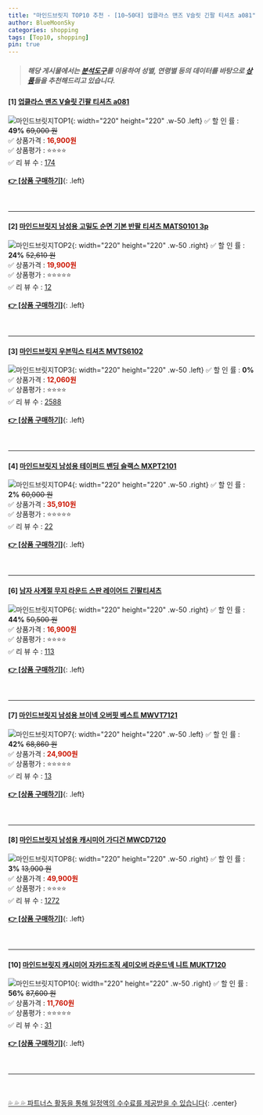 ```yaml
---
title: "마인드브릿지 TOP10 추천 - [10~50대] 업클라스 맨즈 V슬릿 긴팔 티셔츠 a081"
author: BlueMoonSky
categories: shopping
tags: [Top10, shopping]
pin: true
---
```


> ##### 해당 게시물에서는 [**분석도구**](https://itemscout.io/)를 이용하여 **성별**, **연령별** 등의 데이터를 바탕으로 [**상품**](https://link.coupang.com/a/baae76)들을 추천해드리고 있습니다.

#### [1] [업클라스 맨즈 V슬릿 긴팔 티셔츠 a081](https://link.coupang.com/re/AFFSDP?lptag=AF5964186&subid=bluemoonsky6999&pageKey=1273893807&traceid=V0-153&itemId=2279439564&vendorItemId=71302185908)
![마인드브릿지TOP1](https://thumbnail9.coupangcdn.com/thumbnails/remote/230x230ex/image/retail/images/2020/02/17/16/6/90221d70-327f-40e8-93ea-eb48b0684917.jpg){: width="220" height="220" .w-50 .left}
✅ 할 인 률 : **49%** ~~<del class="base-price"> 69,000  </del>원~~<br>
✅ 상품가격 : <span style="color:#cb1400"> **16,900원** </span><br>
✅ 상품평가 : ⭐⭐⭐⭐<br>
✅ 리 뷰 수 : [174](https://link.coupang.com/re/AFFSDP?lptag=AF5964186&subid=bluemoonsky6999&pageKey=1273893807&traceid=V0-153&itemId=2279439564&vendorItemId=71302185908)<br>
<br>
[**👉  [상품 구매하기]**](https://link.coupang.com/re/AFFSDP?lptag=AF5964186&subid=bluemoonsky6999&pageKey=1273893807&traceid=V0-153&itemId=2279439564&vendorItemId=71302185908){: .left}
<br>
<br>
<br>

***

#### [2] [마인드브릿지 남성용 고밀도 순면 기본 반팔 티셔츠 MATS0101 3p](https://link.coupang.com/re/AFFSDP?lptag=AF5964186&subid=bluemoonsky6999&pageKey=4369073195&traceid=V0-153&itemId=5147478786&vendorItemId=72419087700)
![마인드브릿지TOP2](https://thumbnail9.coupangcdn.com/thumbnails/remote/230x230ex/image/retail/images/7801334746187455-b2f81bf4-1e9c-4876-93c3-6605bdd9eb2f.jpg){: width="220" height="220" .w-50 .right}
✅ 할 인 률 : **24%** ~~<del class="base-price"> 52,610  </del>원~~<br>
✅ 상품가격 : <span style="color:#cb1400"> **19,900원** </span><br>
✅ 상품평가 : ⭐⭐⭐⭐⭐<br>
✅ 리 뷰 수 : [12](https://link.coupang.com/re/AFFSDP?lptag=AF5964186&subid=bluemoonsky6999&pageKey=4369073195&traceid=V0-153&itemId=5147478786&vendorItemId=72419087700)<br>
<br>
[**👉  [상품 구매하기]**](https://link.coupang.com/re/AFFSDP?lptag=AF5964186&subid=bluemoonsky6999&pageKey=4369073195&traceid=V0-153&itemId=5147478786&vendorItemId=72419087700){: .left}
<br>
<br>
<br>

***

#### [3] [마인드브릿지 우븐믹스 티셔츠 MVTS6102](https://link.coupang.com/re/AFFSDP?lptag=AF5964186&subid=bluemoonsky6999&pageKey=6006564149&traceid=V0-153&itemId=10887089607&vendorItemId=78166967337)
![마인드브릿지TOP3](https://thumbnail7.coupangcdn.com/thumbnails/remote/230x230ex/image/retail/images/2021/08/11/16/1/3943fc64-1508-4fc1-979e-38b44e45cebc.jpg){: width="220" height="220" .w-50 .left}
✅ 할 인 률 : **0%** <br>
✅ 상품가격 : <span style="color:#cb1400"> **12,060원** </span><br>
✅ 상품평가 : ⭐⭐⭐⭐<br>
✅ 리 뷰 수 : [2588](https://link.coupang.com/re/AFFSDP?lptag=AF5964186&subid=bluemoonsky6999&pageKey=6006564149&traceid=V0-153&itemId=10887089607&vendorItemId=78166967337)<br>
<br>
[**👉  [상품 구매하기]**](https://link.coupang.com/re/AFFSDP?lptag=AF5964186&subid=bluemoonsky6999&pageKey=6006564149&traceid=V0-153&itemId=10887089607&vendorItemId=78166967337){: .left}
<br>
<br>
<br>

***

#### [4] [마인드브릿지 남성용 테이퍼드 밴딩 슬랙스 MXPT2101](https://link.coupang.com/re/AFFSDP?lptag=AF5964186&subid=bluemoonsky6999&pageKey=7062858897&traceid=V0-153&itemId=17517655386&vendorItemId=84684848900)
![마인드브릿지TOP4](https://thumbnail7.coupangcdn.com/thumbnails/remote/230x230ex/image/retail/images/4857804222364149-d19fb5e5-bf1e-4ab9-ad3e-c2771a02dcf5.jpg){: width="220" height="220" .w-50 .right}
✅ 할 인 률 : **2%** ~~<del class="base-price"> 60,000  </del>원~~<br>
✅ 상품가격 : <span style="color:#cb1400"> **35,910원** </span><br>
✅ 상품평가 : ⭐⭐⭐⭐⭐<br>
✅ 리 뷰 수 : [22](https://link.coupang.com/re/AFFSDP?lptag=AF5964186&subid=bluemoonsky6999&pageKey=7062858897&traceid=V0-153&itemId=17517655386&vendorItemId=84684848900)<br>
<br>
[**👉  [상품 구매하기]**](https://link.coupang.com/re/AFFSDP?lptag=AF5964186&subid=bluemoonsky6999&pageKey=7062858897&traceid=V0-153&itemId=17517655386&vendorItemId=84684848900){: .left}
<br>
<br>
<br>

***

#### [6] [남자 사계절 무지 라운드 스판 레이어드 긴팔티셔츠](https://link.coupang.com/re/AFFSDP?lptag=AF5964186&subid=bluemoonsky6999&pageKey=6095327586&traceid=V0-153&itemId=11388026365&vendorItemId=86744127592)
![마인드브릿지TOP6](https://thumbnail9.coupangcdn.com/thumbnails/remote/230x230ex/image/vendor_inventory/273a/ec21e160caa07ba2797b507920f90c1f4712c0ee9cc2034a0e37e8d43b92.jpg){: width="220" height="220" .w-50 .right}
✅ 할 인 률 : **44%** ~~<del class="base-price"> 50,500  </del>원~~<br>
✅ 상품가격 : <span style="color:#cb1400"> **16,900원** </span><br>
✅ 상품평가 : ⭐⭐⭐⭐<br>
✅ 리 뷰 수 : [113](https://link.coupang.com/re/AFFSDP?lptag=AF5964186&subid=bluemoonsky6999&pageKey=6095327586&traceid=V0-153&itemId=11388026365&vendorItemId=86744127592)<br>
<br>
[**👉  [상품 구매하기]**](https://link.coupang.com/re/AFFSDP?lptag=AF5964186&subid=bluemoonsky6999&pageKey=6095327586&traceid=V0-153&itemId=11388026365&vendorItemId=86744127592){: .left}
<br>
<br>
<br>

***

#### [7] [마인드브릿지 남성용 브이넥 오버핏 베스트 MWVT7121](https://link.coupang.com/re/AFFSDP?lptag=AF5964186&subid=bluemoonsky6999&pageKey=6847675458&traceid=V0-153&itemId=16301939171&vendorItemId=83494267611)
![마인드브릿지TOP7](https://thumbnail7.coupangcdn.com/thumbnails/remote/230x230ex/image/rs_quotation_api/cams4nd7/b180b807d8f84bf2b2133ce29acddc2a.jpg){: width="220" height="220" .w-50 .left}
✅ 할 인 률 : **42%** ~~<del class="base-price"> 68,860  </del>원~~<br>
✅ 상품가격 : <span style="color:#cb1400"> **24,900원** </span><br>
✅ 상품평가 : ⭐⭐⭐⭐⭐<br>
✅ 리 뷰 수 : [13](https://link.coupang.com/re/AFFSDP?lptag=AF5964186&subid=bluemoonsky6999&pageKey=6847675458&traceid=V0-153&itemId=16301939171&vendorItemId=83494267611)<br>
<br>
[**👉  [상품 구매하기]**](https://link.coupang.com/re/AFFSDP?lptag=AF5964186&subid=bluemoonsky6999&pageKey=6847675458&traceid=V0-153&itemId=16301939171&vendorItemId=83494267611){: .left}
<br>
<br>
<br>

***

#### [8] [마인드브릿지 남성용 캐시미어 가디건 MWCD7120](https://link.coupang.com/re/AFFSDP?lptag=AF5964186&subid=bluemoonsky6999&pageKey=6840882746&traceid=V0-153&itemId=16266553479&vendorItemId=83459331400)
![마인드브릿지TOP8](https://thumbnail9.coupangcdn.com/thumbnails/remote/230x230ex/image/retail/images/2022/10/13/18/7/5c2172c3-4c03-48cd-b635-4176d6f9e3e2.jpg){: width="220" height="220" .w-50 .right}
✅ 할 인 률 : **3%** ~~<del class="base-price"> 13,900  </del>원~~<br>
✅ 상품가격 : <span style="color:#cb1400"> **49,900원** </span><br>
✅ 상품평가 : ⭐⭐⭐⭐<br>
✅ 리 뷰 수 : [1272](https://link.coupang.com/re/AFFSDP?lptag=AF5964186&subid=bluemoonsky6999&pageKey=6840882746&traceid=V0-153&itemId=16266553479&vendorItemId=83459331400)<br>
<br>
[**👉  [상품 구매하기]**](https://link.coupang.com/re/AFFSDP?lptag=AF5964186&subid=bluemoonsky6999&pageKey=6840882746&traceid=V0-153&itemId=16266553479&vendorItemId=83459331400){: .left}
<br>
<br>
<br>

***

#### [10] [마인드브릿지 캐시미어 자카드조직 세미오버 라운드넥 니트 MUKT7120](https://link.coupang.com/re/AFFSDP?lptag=AF5964186&subid=bluemoonsky6999&pageKey=6168963020&traceid=V0-153&itemId=12028133847&vendorItemId=79300423671)
![마인드브릿지TOP10](https://thumbnail8.coupangcdn.com/thumbnails/remote/230x230ex/image/retail/images/2021/11/08/15/9/7ca5bcd8-dcd9-4a16-95df-2d54236f8ab8.jpg){: width="220" height="220" .w-50 .right}
✅ 할 인 률 : **56%** ~~<del class="base-price"> 87,600  </del>원~~<br>
✅ 상품가격 : <span style="color:#cb1400"> **11,760원** </span><br>
✅ 상품평가 : ⭐⭐⭐⭐⭐<br>
✅ 리 뷰 수 : [31](https://link.coupang.com/re/AFFSDP?lptag=AF5964186&subid=bluemoonsky6999&pageKey=6168963020&traceid=V0-153&itemId=12028133847&vendorItemId=79300423671)<br>
<br>
[**👉  [상품 구매하기]**](https://link.coupang.com/re/AFFSDP?lptag=AF5964186&subid=bluemoonsky6999&pageKey=6168963020&traceid=V0-153&itemId=12028133847&vendorItemId=79300423671){: .left}
<br>
<br>
<br>

***
<br><br>[💦 💦 💦 파트너스 활동을 통해 일정액의 수수료를 제공받을 수 있습니다](https://link.coupang.com/a/baae76){: .center}